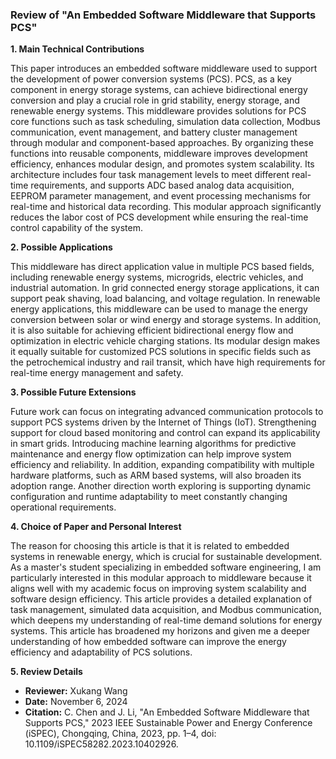 ### Review of "An Embedded Software Middleware that Supports PCS"

**1. Main Technical Contributions**

This paper introduces an embedded software middleware used to support the development of power conversion systems (PCS). PCS, as a key component in energy storage systems, can achieve bidirectional energy conversion and play a crucial role in grid stability, energy storage, and renewable energy systems. This middleware provides solutions for PCS core functions such as task scheduling, simulation data collection, Modbus communication, event management, and battery cluster management through modular and component-based approaches. By organizing these functions into reusable components, middleware improves development efficiency, enhances modular design, and promotes system scalability. Its architecture includes four task management levels to meet different real-time requirements, and supports ADC based analog data acquisition, EEPROM parameter management, and event processing mechanisms for real-time and historical data recording. This modular approach significantly reduces the labor cost of PCS development while ensuring the real-time control capability of the system.

**2. Possible Applications**

This middleware has direct application value in multiple PCS based fields, including renewable energy systems, microgrids, electric vehicles, and industrial automation. In grid connected energy storage applications, it can support peak shaving, load balancing, and voltage regulation. In renewable energy applications, this middleware can be used to manage the energy conversion between solar or wind energy and storage systems. In addition, it is also suitable for achieving efficient bidirectional energy flow and optimization in electric vehicle charging stations. Its modular design makes it equally suitable for customized PCS solutions in specific fields such as the petrochemical industry and rail transit, which have high requirements for real-time energy management and safety.

**3. Possible Future Extensions**

Future work can focus on integrating advanced communication protocols to support PCS systems driven by the Internet of Things (IoT). Strengthening support for cloud based monitoring and control can expand its applicability in smart grids. Introducing machine learning algorithms for predictive maintenance and energy flow optimization can help improve system efficiency and reliability. In addition, expanding compatibility with multiple hardware platforms, such as ARM based systems, will also broaden its adoption range. Another direction worth exploring is supporting dynamic configuration and runtime adaptability to meet constantly changing operational requirements.

**4. Choice of Paper and Personal Interest**

The reason for choosing this article is that it is related to embedded systems in renewable energy, which is crucial for sustainable development. As a master's student specializing in embedded software engineering, I am particularly interested in this modular approach to middleware because it aligns well with my academic focus on improving system scalability and software design efficiency. This article provides a detailed explanation of task management, simulated data acquisition, and Modbus communication, which deepens my understanding of real-time demand solutions for energy systems. This article has broadened my horizons and given me a deeper understanding of how embedded software can improve the energy efficiency and adaptability of PCS solutions.

**5. Review Details**

- **Reviewer:** Xukang Wang
- **Date:** November 6, 2024
- **Citation:** C. Chen and J. Li, "An Embedded Software Middleware that Supports PCS," 2023 IEEE Sustainable Power and Energy Conference (iSPEC), Chongqing, China, 2023, pp. 1–4, doi: 10.1109/iSPEC58282.2023.10402926.